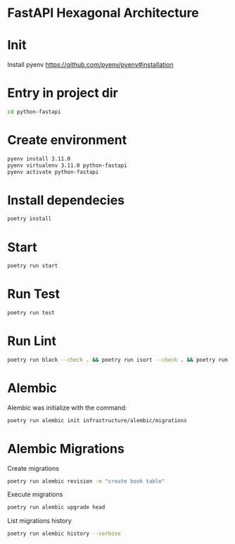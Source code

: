 # FastAPI Hexagonal Architecture

# Init
 Install pyenv https://github.com/pyenv/pyenv#installation

# Entry in project dir
```bash
cd python-fastapi
```

# Create environment
```bash
pyenv install 3.11.0
pyenv virtualenv 3.11.0 python-fastapi
pyenv activate python-fastapi
```

# Install dependecies
```bash
poetry install
```

# Start
```bash
poetry run start
```

# Run Test
```bash
poetry run test
```

# Run Lint
```bash
poetry run black --check . && poetry run isort --check . && poetry run flake8 .
```

# Alembic
Alembic was initialize with the command:
```bash
poetry run alembic init infrastructure/alembic/migrations
```

# Alembic Migrations
Create migrations
```bash
poetry run alembic revision -m "create book table"
```

Execute migrations
```bash
poetry run alembic upgrade head
```

List migrations history
```bash
poetry run alembic history --verbose
```